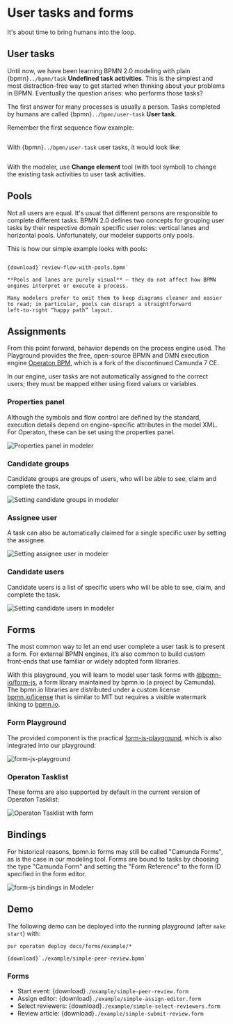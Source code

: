 # User tasks and forms

It's about time to bring humans into the loop.


## User tasks

Until now, we have been learning BPMN 2.0 modeling with plain {bpmn}`../bpmn/task` **Undefined task activities**. This is the simplest and most distraction-free way to get started when thinking about your problems in BPMN. Eventually the question arises: who performs those tasks?

The first answer for many processes is usually a person. Tasks completed by humans are called {bpmn}`../bpmn/user-task` **User task**.

Remember the first sequence flow example:

```{bpmn-figure} ../modeling/simple-flow.bpmn
```

With {bpmn}`../bpmn/user-task` user tasks, it would look like:

```{bpmn-figure} simple-flow-user-tasks.bpmn
```

With the modeler, use **Change element** tool (with tool symbol) to change the existing task activities to user task activities.


## Pools

Not all users are equal. It's usual that different persons are responsible to complete different tasks. BPMN 2.0 defines two concepts for grouping user tasks by their respective domain specific user roles: vertical lanes and horizontal pools. Unfortunately, our modeler supports only pools.

This is how our simple example looks with pools:

```{bpmn-figure} review-flow-with-pools.bpmn

{download}`review-flow-with-pools.bpmn`
```

```{warning}
**Pools and lanes are purely visual** — they do not affect how BPMN engines interpret or execute a process.

Many modelers prefer to omit them to keep diagrams cleaner and easier to read; in particular, pools can disrupt a straightforward left‑to‑right “happy path” layout.
```


## Assignments

From this point forward, behavior depends on the process engine used. The Playground provides the free, open-source BPMN and DMN execution engine [Operaton BPM](https://operaton.org/), which is a fork of the discontinued Camunda 7 CE.

In our engine, user tasks are not automatically assigned to the correct users; they must be mapped either using fixed values or variables.


### Properties panel

Although the symbols and flow control are defined by the standard, execution details depend on engine-specific attributes in the model XML. For Operaton, these can be set using the properties panel.

![Properties panel in modeler](./user-task-properties.png)

### Candidate groups

Candidate groups are groups of users, who will be able to see, claim and complete the task.

![Setting candidate groups in modeler](./user-task-candidate-groups.png)


### Assignee user

A task can also be automatically claimed for a single specific user by setting the assignee.

![Setting assignee user in modeler](./user-task-assignee.png)


### Candidate users

Candidate users is a list of specific users who will be able to see, claim, and complete the task.

![Setting candidate users in modeler](./user-task-candidate-users.png)


## Forms


The most common way to let an end user complete a user task is to present a form. For external BPMN engines, it’s also common to build custom front‑ends that use familiar or widely adopted form libraries.

With this playground, you will learn to model user task forms with [@bpmn-io/form-js](https://www.npmjs.com/package/@bpmn-io/form-js), a form library maintained by bpmn.io (a project by Camunda). The bpmn.io libraries are distributed under a custom license [bpmn.io/license](https://bpmn.io/license/) that is similar to MIT but requires a visible watermark linking to [bpmn.io](https://bpmn.io).


### Form Playground

The provided component is the practical [form-js-playground](https://www.npmjs.com/package/@bpmn-io/form-js-playground), which is also integrated into our playground:

![form-js-playground](./form-js-playground.png)


### Operaton Tasklist

These forms are also supported by default in the current version of Operaton Tasklist:

![Operaton Tasklist with form](./operaton-tasklist.png)


## Bindings

For historical reasons, bpmn.io forms may still be called "Camunda Forms", as is the case in our modeling tool. Forms are bound to tasks by choosing the type "Camunda Form" and setting the "Form Reference" to the form ID specified in the form editor.

![form-js bindings in Modeler](./modeler-form-js.png)


## Demo

The following demo can be deployed into the running playground (after `make start`) with:

```shell
pur operaton deploy docs/forms/example/*
```

```{bpmn-figure} example/simple-peer-review.bpmn
{download}`./example/simple-peer-review.bpmn`
```

### Forms

* Start event: {download}`./example/simple-peer-review.form`
* Assign editor: {download}`./example/simple-assign-editor.form`
* Select reviewers: {download}`./example/simple-select-reviewers.form`
* Review article: {download}`./example/simple-submit-review.form`